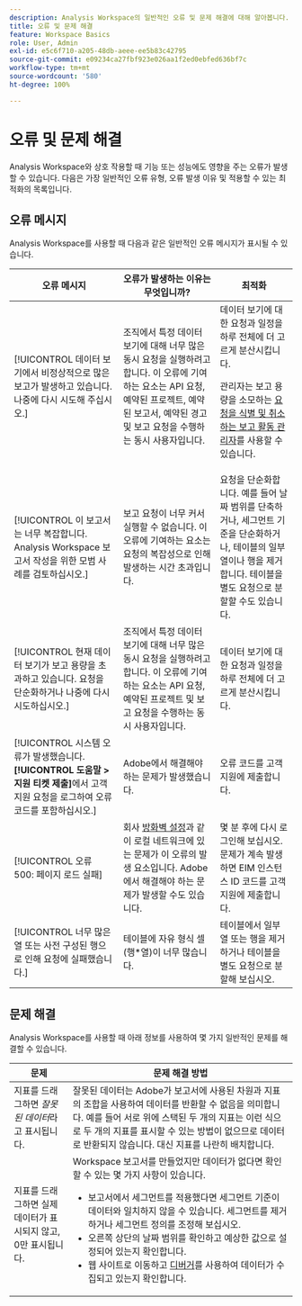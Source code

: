 ```yaml
---
description: Analysis Workspace의 일반적인 오류 및 문제 해결에 대해 알아봅니다.
title: 오류 및 문제 해결
feature: Workspace Basics
role: User, Admin
exl-id: e5c6f710-a205-48db-aeee-ee5b83c42795
source-git-commit: e09234ca27fbf923e026aa1f2ed0ebfed636bf7c
workflow-type: tm+mt
source-wordcount: '580'
ht-degree: 100%

---
```


# 오류 및 문제 해결

Analysis Workspace와 상호 작용할 때 기능 또는 성능에도 영향을 주는 오류가 발생할 수 있습니다. 다음은 가장 일반적인 오류 유형, 오류 발생 이유 및 적용할 수 있는 최적화의 목록입니다.

## 오류 메시지

Analysis Workspace를 사용할 때 다음과 같은 일반적인 오류 메시지가 표시될 수 있습니다.

| 오류 메시지 | 오류가 발생하는 이유는 무엇입니까? | 최적화 |
| --- | --- | --- |
| [!UICONTROL 데이터 보기에서 비정상적으로 많은 보고가 발생하고 있습니다. 나중에 다시 시도해 주십시오.] | 조직에서 특정 데이터 보기에 대해 너무 많은 동시 요청을 실행하려고 합니다. 이 오류에 기여하는 요소는 API 요청, 예약된 프로젝트, 예약된 보고서, 예약된 경고 및 보고 요청을 수행하는 동시 사용자입니다. | 데이터 보기에 대한 요청과 일정을 하루 전체에 더 고르게 분산시킵니다.<p>관리자는 보고 용량을 소모하는 [요청을 식별 및 취소하는 보고 활동 관리자](/help/admin/tools/reporting-activity-manager/reporting-activity-overview.md)를 사용할 수 있습니다.</p> |
| [!UICONTROL 이 보고서는 너무 복잡합니다. Analysis Workspace 보고서 작성을 위한 모범 사례를 검토하십시오.] | 보고 요청이 너무 커서 실행할 수 없습니다. 이 오류에 기여하는 요소는 요청의 복잡성으로 인해 발생하는 시간 초과입니다. | 요청을 단순화합니다. 예를 들어 날짜 범위를 단축하거나, 세그먼트 기준을 단순화하거나, 테이블의 일부 열이나 행을 제거합니다. 테이블을 별도 요청으로 분할할 수도 있습니다. |
| [!UICONTROL 현재 데이터 보기가 보고 용량을 초과하고 있습니다. 요청을 단순화하거나 나중에 다시 시도하십시오.] | 조직에서 특정 데이터 보기에 대해 너무 많은 동시 요청을 실행하려고 합니다. 이 오류에 기여하는 요소는 API 요청, 예약된 프로젝트 및 보고 요청을 수행하는 동시 사용자입니다. | 데이터 보기에 대한 요청과 일정을 하루 전체에 더 고르게 분산시킵니다. |
| [!UICONTROL 시스템 오류가 발생했습니다. **[!UICONTROL 도움말 > 지원 티켓 제출]**&#x200B;에서 고객 지원 요청을 로그하여 오류 코드를 포함하십시오.] | Adobe에서 해결해야 하는 문제가 발생했습니다. | 오류 코드를 고객 지원에 제출합니다. |
| [!UICONTROL 오류 500: 페이지 로드 실패] | 회사 [방화벽 설정](/help/technotes/ip-addresses.md)과 같이 로컬 네트워크에 있는 문제가 이 오류의 발생 요소입니다. Adobe에서 해결해야 하는 문제가 발생할 수도 있습니다. | 몇 분 후에 다시 로그인해 보십시오. 문제가 계속 발생하면 EIM 인스턴스 ID 코드를 고객 지원에 제출합니다. |
| [!UICONTROL 너무 많은 열 또는 사전 구성된 행으로 인해 요청에 실패했습니다.] | 테이블에 자유 형식 셀(행*열)이 너무 많습니다. | 테이블에서 일부 열 또는 행을 제거하거나 테이블을 별도 요청으로 분할해 보십시오. |


## 문제 해결

Analysis Workspace를 사용할 때 아래 정보를 사용하여 몇 가지 일반적인 문제를 해결할 수 있습니다.

| 문제 | 문제 해결 방법 |
|---|---|
| 지표를 드래그하면 *잘못된 데이터*&#x200B;라고 표시됩니다. | 잘못된 데이터는 Adobe가 보고서에 사용된 차원과 지표의 조합을 사용하여 데이터를 반환할 수 없음을 의미합니다. 예를 들어 서로 위에 스택된 두 개의 지표는 이런 식으로 두 개의 지표를 표시할 수 있는 방법이 없으므로 데이터로 반환되지 않습니다. 대신 지표를 나란히 배치합니다. |
| 지표를 드래그하면 실제 데이터가 표시되지 않고, 0만 표시됩니다. | Workspace 보고서를 만들었지만 데이터가 없다면 확인할 수 있는 몇 가지 사항이 있습니다.<ul><li>보고서에서 세그먼트를 적용했다면 세그먼트 기준이 데이터와 일치하지 않을 수 있습니다. 세그먼트를 제거하거나 세그먼트 정의를 조정해 보십시오.</li><li>오른쪽 상단의 날짜 범위를 확인하고 예상한 값으로 설정되어 있는지 확인합니다.</li><li>웹 사이트로 이동하고 [디버거](https://experienceleague.adobe.com/docs/debugger/using/experience-cloud-debugger.html)를 사용하여 데이터가 수집되고 있는지 확인합니다.</li></ul> |



<!--
# Common error messages

You may encounter errors when interacting with Analysis Workspace that will also influence performance. Listed below are the most common error types, why they occur, and optimizations that can be made.

| Error message | Why does this occur? | Optimization |
| --- | --- | --- |
| [!UICONTROL The report suite is experiencing unusually heavy reporting. Please try again later.] | Your organization is trying to run too many concurrent requests against a specific report suite. Contributors to this error are API requests, scheduled projects, and concurrent users making reporting requests. | Spread your requests and schedules for the report suite more evenly throughout the day. <p>Administrators can use the [Reporting Activity Manager to identify and cancel requests](/help/admin/tools/reporting-activity-manager/reporting-activity-overview.md) that are consuming reporting capacity. |
| [!UICONTROL The report suite is currently exceeding its reporting capacity. Please simplify the request or try again later.] |  Your organization is trying to run too many concurrent requests against a specific report suite. Contributors to this error are API requests, scheduled projects, scheduled reports, scheduled alerts, and concurrent users making reporting requests. | Spread your requests and schedules for the report suite more evenly throughout the day. |
| [!UICONTROL A system error has occurred. Please log a Customer Care request under Help > Submit Support Ticket and include your error code.] | Adobe is experiencing an issue that needs to be resolved. | Submit the error code to Customer Care. |
| [!UICONTROL An unexpected error has occurred; try refreshing your project again. If the problem persists, please submit this error ID to Adobe Customer Care for further diagnosis.] | Adobe is experiencing an issue that needs to be resolved. | Try refreshing your project and if the problem persists, submit the error code to Customer Care. |
| [!UICONTROL Error 500: Failed to load page] | Issues with your local network, such as company [firewall settings](/help/technotes/ip-addresses.md), are a contributing factor to this error. Additionally, Adobe may be experiencing an issue that needs to be resolved. | Try logging in again after several minutes. If the issue persists, submit the EIM instance ID code to Customer Care. |
| [!UICONTROL One of the segments or the search in this visualization contains a text search that returned too many results.] | Your segment criteria or report filter is too broad. | Narrow your search text criteria and try the request again. |
| [!UICONTROL This dimension does not currently support non-default attribution models.] | Non-default attribution is not supported for the dimension that you are using. | Replace the dimension in your table with one that is compatible with [Attribution](/help/analyze/analysis-workspace/attribution/overview.md). |
| [!UICONTROL Your request failed as a result of too many columns or pre-configured rows.] | Your table has too many freeform cells (row * columns). | Remove columns or rows in your table, or consider splitting the table into separate requests. |
-->
